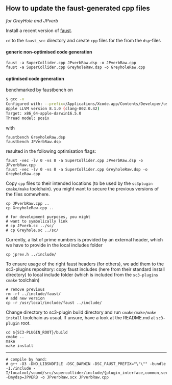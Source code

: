 ## How to update the faust-generated cpp files
*for GreyHole and JPverb*

Install a recent version of [faust](https://github.com/grame-cncm/faust).

`cd` to the `faust_src` directory and create `cpp` files for the from the `dsp`-files

#### generic non-optimised code generation

```
faust -a SuperCollider.cpp JPverbRaw.dsp -o JPverbRaw.cpp
faust -a SuperCollider.cpp GreyholeRaw.dsp -o GreyholeRaw.cpp
```


#### optimised code generation

benchmarked by faustbench on 

```sh
$ gcc -v 
Configured with: --prefix=/Applications/Xcode.app/Contents/Developer/usr --with-gxx-include-dir=/usr/include/c++/4.2.1
Apple LLVM version 8.1.0 (clang-802.0.42)
Target: x86_64-apple-darwin16.5.0
Thread model: posix
```

with

```
faustbench GreyholeRaw.dsp
faustbench JPVerbRaw.dsp
```

resulted in the following optimisation flags:

```
faust -vec -lv 0 -vs 8 -a SuperCollider.cpp JPverbRaw.dsp -o JPverbRaw.cpp
faust -vec -lv 0 -vs 8 -a SuperCollider.cpp GreyholeRaw.dsp -o GreyholeRaw.cpp
```

Copy `cpp` files to their intended locations (to be used by the `sc3plugin` `cmake/make` toolchain). you might want to secure the previous versions of the files somewhere.
```
cp JPverbRaw.cpp ..
cp GreyholeRaw.cpp ..
```

```
# for development purposes, you might
# want to symbolically link
# cp JPverb.sc ../sc/
# cp Greyhole.sc ../sc/
```

Currently, a list of prime numbers is provided by an external header, which we have to provide in the local includes folder

```
cp jprev.h ../include/
```

To ensure usage of the right faust headers (for others), we add them to the sc3-plugins repository: copy faust includes (here from their standard install directory) to local include folder (which is included from the `sc3-plugins` `cmake` toolchain)
```
# remove previous
rm -rf ../include/faust/
# add new version
cp -r /usr/local/include/faust ../include/
```

Change directory to sc3-plugin build directory and run `cmake/make/make install` toolchain as usual. If unsure, have a look at the README.md at `sc3-plugin` root.
```
cd ${SC3-PLUGIN_ROOT}/build
cmake ..
make
make install
```

-----

```
# compile by hand:
# g++ -O3 -DNO_LIBSNDFILE -DSC_DARWIN -DSC_FAUST_PREFIX="\"\"" -bundle -I./include -I/localvol/sound/src/supercollider/include/{plugin_interface,common,server} -Dmydsp=JPVERB -o JPverbRaw.scx JPverbRaw.cpp
```
